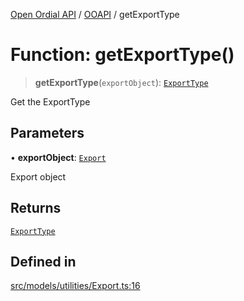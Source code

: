 [Open Ordial API](../../README.md) / [OOAPI](../README.md) / getExportType

# Function: getExportType()

> **getExportType**(`exportObject`): [`ExportType`](../enumerations/ExportType.md)

Get the ExportType

## Parameters

• **exportObject**: [`Export`](../type-aliases/Export.md)

Export object

## Returns

[`ExportType`](../enumerations/ExportType.md)

## Defined in

[src/models/utilities/Export.ts:16](https://github.com/open-ordinal/open-ordinal-api/blob/70e118e56492403aed907a3616034144dfc18228/src/models/utilities/Export.ts#L16)
